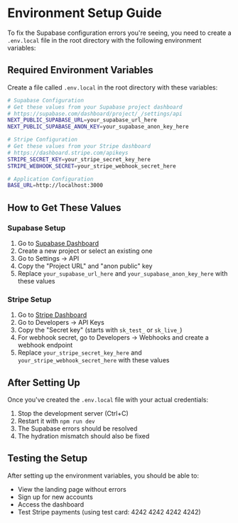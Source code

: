 # Environment Setup Guide

To fix the Supabase configuration errors you're seeing, you need to create a `.env.local` file in the root directory with the following environment variables:

## Required Environment Variables

Create a file called `.env.local` in the root directory with these variables:

```bash
# Supabase Configuration
# Get these values from your Supabase project dashboard
# https://supabase.com/dashboard/project/_/settings/api
NEXT_PUBLIC_SUPABASE_URL=your_supabase_url_here
NEXT_PUBLIC_SUPABASE_ANON_KEY=your_supabase_anon_key_here

# Stripe Configuration
# Get these values from your Stripe dashboard
# https://dashboard.stripe.com/apikeys
STRIPE_SECRET_KEY=your_stripe_secret_key_here
STRIPE_WEBHOOK_SECRET=your_stripe_webhook_secret_here

# Application Configuration
BASE_URL=http://localhost:3000
```

## How to Get These Values

### Supabase Setup
1. Go to [Supabase Dashboard](https://supabase.com/dashboard)
2. Create a new project or select an existing one
3. Go to Settings → API
4. Copy the "Project URL" and "anon public" key
5. Replace `your_supabase_url_here` and `your_supabase_anon_key_here` with these values

### Stripe Setup
1. Go to [Stripe Dashboard](https://dashboard.stripe.com)
2. Go to Developers → API Keys
3. Copy the "Secret key" (starts with `sk_test_` or `sk_live_`)
4. For webhook secret, go to Developers → Webhooks and create a webhook endpoint
5. Replace `your_stripe_secret_key_here` and `your_stripe_webhook_secret_here` with these values

## After Setting Up

Once you've created the `.env.local` file with your actual credentials:

1. Stop the development server (Ctrl+C)
2. Restart it with `npm run dev`
3. The Supabase errors should be resolved
4. The hydration mismatch should also be fixed

## Testing the Setup

After setting up the environment variables, you should be able to:
- View the landing page without errors
- Sign up for new accounts
- Access the dashboard
- Test Stripe payments (using test card: 4242 4242 4242 4242) 